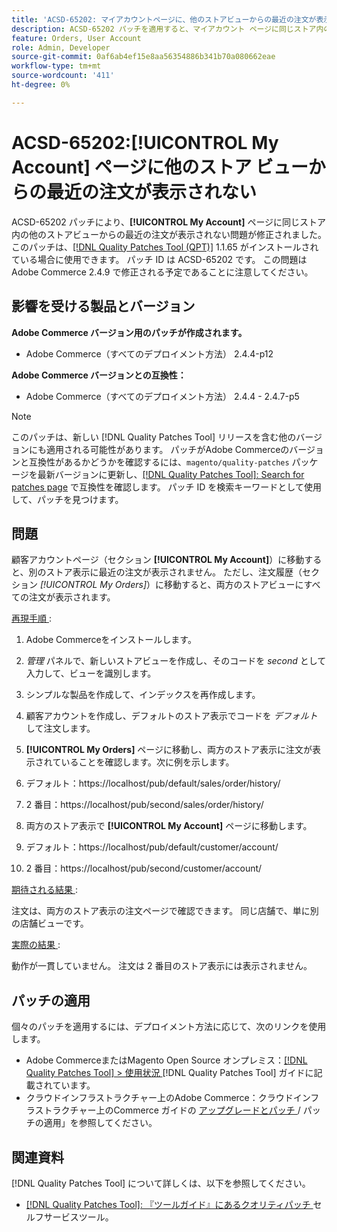 ```yaml
---
title: 'ACSD-65202: マイアカウントページに、他のストアビューからの最近の注文が表示されない'
description: ACSD-65202 パッチを適用すると、マイアカウント ページに同じストア内の他のストアビューからの最近の注文が表示されないAdobe Commerceの問題を修正できます。
feature: Orders, User Account
role: Admin, Developer
source-git-commit: 0af6ab4ef15e8aa56354886b341b70a080662eae
workflow-type: tm+mt
source-wordcount: '411'
ht-degree: 0%

---
```



# ACSD-65202:[!UICONTROL My Account] ページに他のストア ビューからの最近の注文が表示されない

ACSD-65202 パッチにより、**[!UICONTROL My Account]** ページに同じストア内の他のストアビューからの最近の注文が表示されない問題が修正されました。 このパッチは、[[!DNL Quality Patches Tool (QPT)]](/help/tools/quality-patches-tool/quality-patches-tool-to-self-serve-quality-patches.md) 1.1.65 がインストールされている場合に使用できます。 パッチ ID は ACSD-65202 です。 この問題はAdobe Commerce 2.4.9 で修正される予定であることに注意してください。

## 影響を受ける製品とバージョン

**Adobe Commerce バージョン用のパッチが作成されます。**

* Adobe Commerce（すべてのデプロイメント方法） 2.4.4-p12

**Adobe Commerce バージョンとの互換性：**

* Adobe Commerce（すべてのデプロイメント方法） 2.4.4 - 2.4.7-p5

>[!NOTE]
>
>このパッチは、新しい [!DNL Quality Patches Tool] リリースを含む他のバージョンにも適用される可能性があります。 パッチがAdobe Commerceのバージョンと互換性があるかどうかを確認するには、`magento/quality-patches` パッケージを最新バージョンに更新し、[[!DNL Quality Patches Tool]: Search for patches page](https://experienceleague.adobe.com/tools/commerce-quality-patches/index.html?lang=ja) で互換性を確認します。 パッチ ID を検索キーワードとして使用して、パッチを見つけます。

## 問題

顧客アカウントページ（セクション **[!UICONTROL My Account]**）に移動すると、別のストア表示に最近の注文が表示されません。 ただし、注文履歴（セクション *[!UICONTROL My Orders]*）に移動すると、両方のストアビューにすべての注文が表示されます。

<u> 再現手順 </u>:

1. Adobe Commerceをインストールします。
1. *管理* パネルで、新しいストアビューを作成し、そのコードを *second* として入力して、ビューを識別します。
1. シンプルな製品を作成して、インデックスを再作成します。
1. 顧客アカウントを作成し、デフォルトのストア表示でコードを *デフォルト* して注文します。
1. **[!UICONTROL My Orders]** ページに移動し、両方のストア表示に注文が表示されていることを確認します。次に例を示します。
1. デフォルト：https://localhost/pub/default/sales/order/history/
1. 2 番目：https://localhost/pub/second/sales/order/history/

1. 両方のストア表示で **[!UICONTROL My Account]** ページに移動します。
1. デフォルト：https://localhost/pub/default/customer/account/
1. 2 番目：https://localhost/pub/second/customer/account/

<u> 期待される結果 </u>:

注文は、両方のストア表示の注文ページで確認できます。 同じ店舗で、単に別の店舗ビューです。

<u> 実際の結果 </u>:

動作が一貫していません。 注文は 2 番目のストア表示には表示されません。

## パッチの適用

個々のパッチを適用するには、デプロイメント方法に応じて、次のリンクを使用します。

* Adobe CommerceまたはMagento Open Source オンプレミス：[[!DNL Quality Patches Tool] > 使用状況 ](/help/tools/quality-patches-tool/usage.md) [!DNL Quality Patches Tool] ガイドに記載されています。
* クラウドインフラストラクチャー上のAdobe Commerce：クラウドインフラストラクチャー上のCommerce ガイドの [ アップグレードとパッチ ](https://experienceleague.adobe.com/docs/commerce-cloud-service/user-guide/develop/upgrade/apply-patches.html?lang=ja)/ パッチの適用」を参照してください。

## 関連資料

[!DNL Quality Patches Tool] について詳しくは、以下を参照してください。

* [[!DNL Quality Patches Tool]: 『ツールガイド』にあるクオリティパッチ ](/help/tools/quality-patches-tool/quality-patches-tool-to-self-serve-quality-patches.md) セルフサービスツール。
